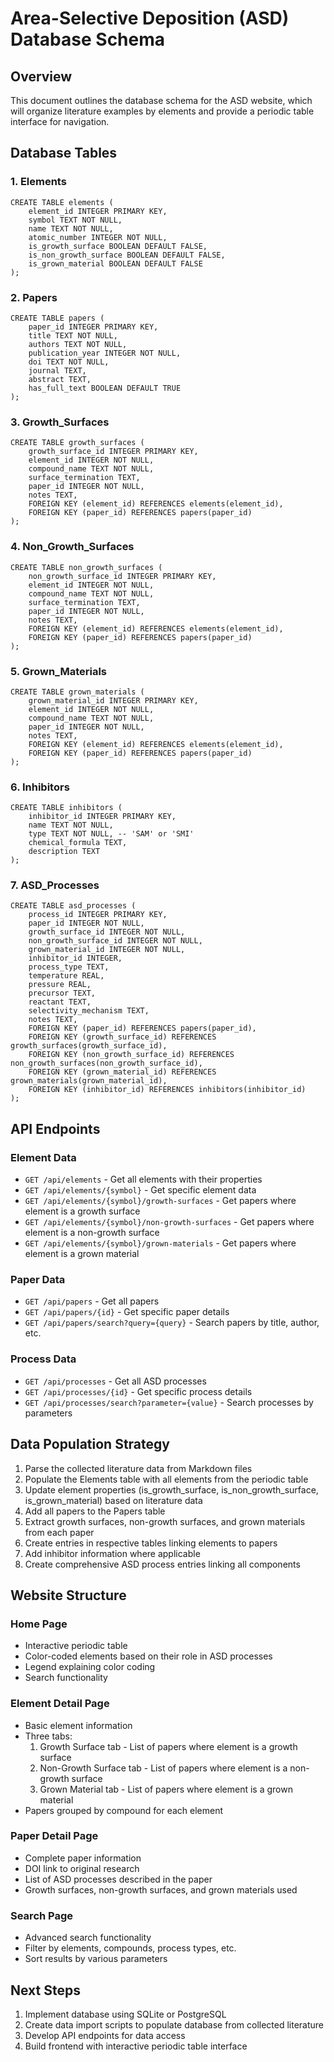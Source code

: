 # Area-Selective Deposition (ASD) Database Schema

## Overview
This document outlines the database schema for the ASD website, which will organize literature examples by elements and provide a periodic table interface for navigation.

## Database Tables

### 1. Elements
```
CREATE TABLE elements (
    element_id INTEGER PRIMARY KEY,
    symbol TEXT NOT NULL,
    name TEXT NOT NULL,
    atomic_number INTEGER NOT NULL,
    is_growth_surface BOOLEAN DEFAULT FALSE,
    is_non_growth_surface BOOLEAN DEFAULT FALSE,
    is_grown_material BOOLEAN DEFAULT FALSE
);
```

### 2. Papers
```
CREATE TABLE papers (
    paper_id INTEGER PRIMARY KEY,
    title TEXT NOT NULL,
    authors TEXT NOT NULL,
    publication_year INTEGER NOT NULL,
    doi TEXT NOT NULL,
    journal TEXT,
    abstract TEXT,
    has_full_text BOOLEAN DEFAULT TRUE
);
```

### 3. Growth_Surfaces
```
CREATE TABLE growth_surfaces (
    growth_surface_id INTEGER PRIMARY KEY,
    element_id INTEGER NOT NULL,
    compound_name TEXT NOT NULL,
    surface_termination TEXT,
    paper_id INTEGER NOT NULL,
    notes TEXT,
    FOREIGN KEY (element_id) REFERENCES elements(element_id),
    FOREIGN KEY (paper_id) REFERENCES papers(paper_id)
);
```

### 4. Non_Growth_Surfaces
```
CREATE TABLE non_growth_surfaces (
    non_growth_surface_id INTEGER PRIMARY KEY,
    element_id INTEGER NOT NULL,
    compound_name TEXT NOT NULL,
    surface_termination TEXT,
    paper_id INTEGER NOT NULL,
    notes TEXT,
    FOREIGN KEY (element_id) REFERENCES elements(element_id),
    FOREIGN KEY (paper_id) REFERENCES papers(paper_id)
);
```

### 5. Grown_Materials
```
CREATE TABLE grown_materials (
    grown_material_id INTEGER PRIMARY KEY,
    element_id INTEGER NOT NULL,
    compound_name TEXT NOT NULL,
    paper_id INTEGER NOT NULL,
    notes TEXT,
    FOREIGN KEY (element_id) REFERENCES elements(element_id),
    FOREIGN KEY (paper_id) REFERENCES papers(paper_id)
);
```

### 6. Inhibitors
```
CREATE TABLE inhibitors (
    inhibitor_id INTEGER PRIMARY KEY,
    name TEXT NOT NULL,
    type TEXT NOT NULL, -- 'SAM' or 'SMI'
    chemical_formula TEXT,
    description TEXT
);
```

### 7. ASD_Processes
```
CREATE TABLE asd_processes (
    process_id INTEGER PRIMARY KEY,
    paper_id INTEGER NOT NULL,
    growth_surface_id INTEGER NOT NULL,
    non_growth_surface_id INTEGER NOT NULL,
    grown_material_id INTEGER NOT NULL,
    inhibitor_id INTEGER,
    process_type TEXT,
    temperature REAL,
    pressure REAL,
    precursor TEXT,
    reactant TEXT,
    selectivity_mechanism TEXT,
    notes TEXT,
    FOREIGN KEY (paper_id) REFERENCES papers(paper_id),
    FOREIGN KEY (growth_surface_id) REFERENCES growth_surfaces(growth_surface_id),
    FOREIGN KEY (non_growth_surface_id) REFERENCES non_growth_surfaces(non_growth_surface_id),
    FOREIGN KEY (grown_material_id) REFERENCES grown_materials(grown_material_id),
    FOREIGN KEY (inhibitor_id) REFERENCES inhibitors(inhibitor_id)
);
```

## API Endpoints

### Element Data
- `GET /api/elements` - Get all elements with their properties
- `GET /api/elements/{symbol}` - Get specific element data
- `GET /api/elements/{symbol}/growth-surfaces` - Get papers where element is a growth surface
- `GET /api/elements/{symbol}/non-growth-surfaces` - Get papers where element is a non-growth surface
- `GET /api/elements/{symbol}/grown-materials` - Get papers where element is a grown material

### Paper Data
- `GET /api/papers` - Get all papers
- `GET /api/papers/{id}` - Get specific paper details
- `GET /api/papers/search?query={query}` - Search papers by title, author, etc.

### Process Data
- `GET /api/processes` - Get all ASD processes
- `GET /api/processes/{id}` - Get specific process details
- `GET /api/processes/search?parameter={value}` - Search processes by parameters

## Data Population Strategy

1. Parse the collected literature data from Markdown files
2. Populate the Elements table with all elements from the periodic table
3. Update element properties (is_growth_surface, is_non_growth_surface, is_grown_material) based on literature data
4. Add all papers to the Papers table
5. Extract growth surfaces, non-growth surfaces, and grown materials from each paper
6. Create entries in respective tables linking elements to papers
7. Add inhibitor information where applicable
8. Create comprehensive ASD process entries linking all components

## Website Structure

### Home Page
- Interactive periodic table
- Color-coded elements based on their role in ASD processes
- Legend explaining color coding
- Search functionality

### Element Detail Page
- Basic element information
- Three tabs:
  1. Growth Surface tab - List of papers where element is a growth surface
  2. Non-Growth Surface tab - List of papers where element is a non-growth surface
  3. Grown Material tab - List of papers where element is a grown material
- Papers grouped by compound for each element

### Paper Detail Page
- Complete paper information
- DOI link to original research
- List of ASD processes described in the paper
- Growth surfaces, non-growth surfaces, and grown materials used

### Search Page
- Advanced search functionality
- Filter by elements, compounds, process types, etc.
- Sort results by various parameters

## Next Steps
1. Implement database using SQLite or PostgreSQL
2. Create data import scripts to populate database from collected literature
3. Develop API endpoints for data access
4. Build frontend with interactive periodic table interface
